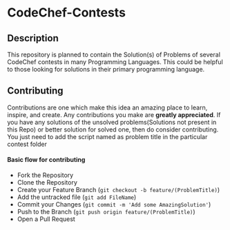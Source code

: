 # CodeChef-Contests

## Description

This repository is planned to contain the Solution(s) of Problems of several CodeChef contests in many Programming Languages. This could be helpful to those looking for solutions in their primary programming language.


## Contributing

Contributions are one which make this idea an amazing place to learn, inspire, and create. Any contributions you make are **greatly appreciated**.
If you have any solutions of the unsolved problems(Solutions not present in this Repo) or better solution for solved one, then do consider contributing.
You just need to add the script named as problem title in the particular contest folder

#### Basic flow for contributing
* Fork the Repository
* Clone the Repository
* Create your Feature Branch (`git checkout -b feature/(ProblemTitle)`)
* Add the untracked file (`git add FileName`)
* Commit your Changes (`git commit -m 'Add some AmazingSolution'`)
* Push to the Branch (`git push origin feature/(ProblemTitle)`)
* Open a Pull Request

